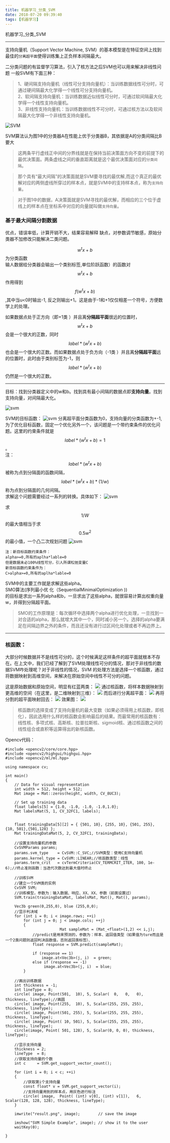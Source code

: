 ```yaml
---
title: 机器学习_分类_SVM
date: 2018-07-20 09:39:40
tags: [机器学习]
---
```



机器学习_分类_SVM

<!--more-->

---
支持向量机（Support Vector Machine, SVM）的基本模型是在特征空间上找到最佳的`分离超平面`使得训练集上正负样本间隔最大。

二分类问题的有监督学习算法，引入了核方法之后SVM也可以用来解决非线性问题
一般SVM有下面三种：

>1、硬间隔支持向量机（线性可分支持向量机）：当训练数据线性可分时，可通过硬间隔最大化学得一个线性可分支持向量机。<br>
2、软间隔支持向量机：当训练数据近似线性可分时，可通过软间隔最大化学得一个线性支持向量机。<br>
3、非线性支持向量机：当训练数据线性不可分时，可通过核方法以及软间隔最大化学得一个非线性支持向量机。


![SVM](https://pic2.zhimg.com/80/v2-d2b03cf98869849d1d6a4d91a05d6571_hd.jpg)

SVM算法认为图1中的分类器A在性能上优于分类器B，其依据是A的分类间隔比B要大
>这两条平行虚线正中间的分界线就是在保持当前决策面方向不变的前提下的最优决策面。两条虚线之间的垂直距离就是这个最优决策面对应的`分类间隔`。<br>

>那个具有“最大间隔”的决策面就是SVM要寻找的最优解,而这个真正的最优解对应的两侧虚线所穿过的样本点，就是SVM中的支持样本点，称为`支持向量`。<br>

>对于图1中的数据，A决策面就是SVM寻找的最优解，而相应的三个位于虚线上的样本点在坐标系中对应的向量就叫做`支持向量`。



### 基于最大间隔分割数据
优点，错误率低，计算开销不大，结果容易解释
缺点，对参数调节敏感，原始分类器不加修改只能解决二类问题。

$$ w^{t}x+b $$为分类函数<br>
输人数据给分类器会输出一个类别标签,单位阶跃函数）的函数对$$ w^{t}x+b $$作用得到$$ f(w^{t}x+b) $$,其中当u<0时输出-1, 反之则输出+1。这是由于-1和+1仅仅相差一个符号，方便数学上的处理。

如果数据点处于正方向（即+1类 ）并且离**分隔超平面**很远的位置时，$$ w^{t}x+b $$会是一个很大的正数，同时$$ label*(w^{t}x+b) $$也会是一个很大的正数。而如果数据点处于负方向（-1类 ）并且离**分隔超平面**远的位置时，此时由于类别标签为-1，则$$ label*(w^{t}x+b) $$仍然是一个很大的正数。

---

目标：找到分类器定义中的w和b。找到具有最小间隔的数据点即**支持向量**。找到支持向量，对间隔最大化。


![svm](http://p3qhnc0eg.bkt.clouddn.com/blog/img/svm_1.png)

SVM的目标函数：
![svm](http://p3qhnc0eg.bkt.clouddn.com/blog/img/svm_2.png)
分离超平面分类函数为0，支持向量的分类函数为+-1,为了优化目标函数，固定一个优化另外一个，该问题是一个带约束条件的优化问题。这里的约束条件就是$$ label*(w^{t}x+b)=1 $$。<br>
注：$$ label*(w^{t}x+b) $$被称为点到分隔面的函数间隔，$$ label*(w^{t}x+b)*(1/w) $$称为点到分隔面的几何间隔。<br>
求解这个问题需要经过一系列的转换。具体如下：
![svm](http://p3qhnc0eg.bkt.clouddn.com/blog/img/svm_3.png)


求$$ 1/W$$的最大值相当于求$$0.5w^2$$的最小值，一个凸二次规划问题
![svm](http://p3qhnc0eg.bkt.clouddn.com/blog/img/svm_4.png)

```
注：新目标函数约束条件：
alpha>=0,所有的aplha*lable=0
但是数据未必100%线性可分，引人所谓松弛变量C
新目标函数约束条件为：
C>alpha>=0,所有的aplha*lable=0
```

SVM中的主要工作就是求解这些alpha。<br>
SMO算法(序列最小优
化（SequentialMinimalOptimization ))<br>的目标是求出一系列alpha和b，一旦求出了这些alpha，就很容易计算出权重向量w，并得到分隔超平面。
>SMO的工作原理是：每次循环中选择两个alpha进行优化处理，一旦找到一对合适的alpha，那么就增大其中一个，同时减小另一个。选择的alpha要满足在间隔边界之外的条件，而且还没有进行过区间化处理或者不再边界上。

---

### 核函数：

大部分时候数据并不是线性可分的，这个时候满足这样条件的超平面就根本不存在。在上文中，我们已经了解到了SVM处理线性可分的情况，那对于非线性的数据SVM咋处理呢？对于非线性的情况，SVM 的处理方法是选择一个核函数，通过将数据映射到高维空间，来解决在原始空间中线性不可分的问题。

这是原始数据和原始空间，明显有红蓝两类：
![](http://p3qhnc0eg.bkt.clouddn.com/blog/img/svm_he_tu1.jpg)
通过核函数，将样本数据映射到更高维的空间（在这里，是二维映射到三维）：
![](http://p3qhnc0eg.bkt.clouddn.com/blog/img/svm_he_tu2.jpg)
而后进行分离超平面：
![](http://p3qhnc0eg.bkt.clouddn.com/blog/img/svm_he_tu3.jpg)
再将分割的超平面映射回去：
![](http://p3qhnc0eg.bkt.clouddn.com/blog/img/svm_he_tu4.jpg)
效果图：
![](http://p3qhnc0eg.bkt.clouddn.com/blog/img/svm_he_tu5.jpg)


>核函数的选择变成了支持向量机的最大变数（如果必须得用上核函数，即核化），因此选用什么样的核函数会影响最后的结果。而最常用的核函数有：线性核、多项式核、高斯核、拉普拉斯核、sigmoid核、通过核函数之间的线性组合或直积等运算得出的新核函数。




Opencv代码：
```
#include <opencv2/core/core.hpp>  
#include <opencv2/highgui/highgui.hpp>  
#include <opencv2/ml/ml.hpp>  
  
using namespace cv;  
  
int main()  
{  
    // Data for visual representation  
    int width = 512, height = 512;  
    Mat image = Mat::zeros(height, width, CV_8UC3);  
  
    // Set up training data  
    float labels[5] = {1.0, -1.0, -1.0, -1.0,1.0};  
    Mat labelsMat(5, 1, CV_32FC1, labels);  
  
  
    float trainingData[5][2] = { {501, 10}, {255, 10}, {501, 255}, {10, 501},{501,128} };  
    Mat trainingDataMat(5, 2, CV_32FC1, trainingData);  
  
    //设置支持向量机的参数  
    CvSVMParams params;  
    params.svm_type    = CvSVM::C_SVC;//SVM类型：使用C支持向量机  
    params.kernel_type = CvSVM::LINEAR;//核函数类型：线性  
    params.term_crit   = cvTermCriteria(CV_TERMCRIT_ITER, 100, 1e-6);//终止准则函数：当迭代次数达到最大值时终止  
  
    //训练SVM  
    //建立一个SVM类的实例  
    CvSVM SVM;  
    //训练模型，参数为：输入数据、响应、XX、XX、参数（前面设置过）  
    SVM.train(trainingDataMat, labelsMat, Mat(), Mat(), params);  
      
    Vec3b green(0,255,0), blue (255,0,0);  
    //显示判决域  
    for (int i = 0; i < image.rows; ++i)  
        for (int j = 0; j < image.cols; ++j)  
        {  
                        Mat sampleMat = (Mat_<float>(1,2) << i,j);  
            //predict是用来预测的，参数为：样本、返回值类型（如果值为ture而且是一个2类问题则返回判决函数值，否则返回类标签）、  
            float response = SVM.predict(sampleMat);  
  
            if (response == 1)  
                image.at<Vec3b>(j, i)  = green;  
            else if (response == -1)   
                 image.at<Vec3b>(j, i)  = blue;  
        }  
  
    //画出训练数据  
    int thickness = -1;  
    int lineType = 8;  
    circle( image, Point(501,  10), 5, Scalar(  0,   0,   0), thickness, lineType);//画圆  
    circle( image, Point(255,  10), 5, Scalar(255, 255, 255), thickness, lineType);  
    circle( image, Point(501, 255), 5, Scalar(255, 255, 255), thickness, lineType);  
    circle( image, Point( 10, 501), 5, Scalar(255, 255, 255), thickness, lineType);  
    circle(image, Point( 501, 128), 5, Scalar(0, 0, 0), thickness, lineType);  
  
    //显示支持向量  
    thickness = 2;  
    lineType  = 8;  
    //获取支持向量的个数  
    int c     = SVM.get_support_vector_count();  
  
    for (int i = 0; i < c; ++i)  
    {  
        //获取第i个支持向量  
        const float* v = SVM.get_support_vector(i);  
        //支持向量用到的样本点，用灰色进行标注  
        circle( image,  Point( (int) v[0], (int) v[1]),   6,  Scalar(128, 128, 128), thickness, lineType);  
    }  
  
    imwrite("result.png", image);        // save the image   
  
    imshow("SVM Simple Example", image); // show it to the user  
    waitKey(0);  
  
} 
```